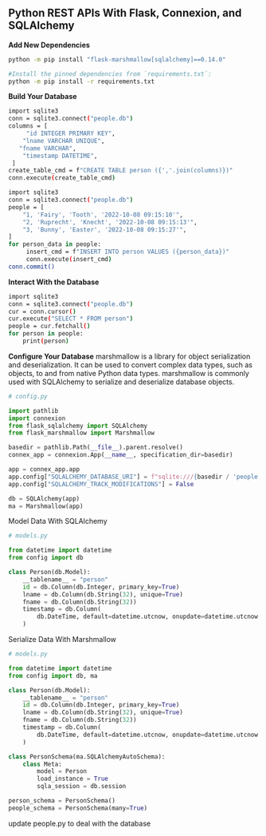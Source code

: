 ## Python REST APIs With Flask, Connexion, and SQLAlchemy

**Add New Dependencies**
    
```bash
python -m pip install "flask-marshmallow[sqlalchemy]==0.14.0"
```

```bash
#Install the pinned dependencies from `requirements.txt`:
python -m pip install -r requirements.txt
```

**Build Your Database**

```bash
import sqlite3
conn = sqlite3.connect("people.db")
columns = [
     "id INTEGER PRIMARY KEY",
    "lname VARCHAR UNIQUE",
   "fname VARCHAR",
    "timestamp DATETIME",
 ]
create_table_cmd = f"CREATE TABLE person ({','.join(columns)})"
conn.execute(create_table_cmd)
```

```bash
import sqlite3
conn = sqlite3.connect("people.db")
people = [
    "1, 'Fairy', 'Tooth', '2022-10-08 09:15:10'",
    "2, 'Ruprecht', 'Knecht', '2022-10-08 09:15:13'",
    "3, 'Bunny', 'Easter', '2022-10-08 09:15:27'",
]
for person_data in people:
     insert_cmd = f"INSERT INTO person VALUES ({person_data})"
     conn.execute(insert_cmd)
conn.commit()
```

**Interact With the Database**

```bash
import sqlite3
conn = sqlite3.connect("people.db")
cur = conn.cursor()
cur.execute("SELECT * FROM person")
people = cur.fetchall()
for person in people:
    print(person)
```

**Configure Your Database**
marshmallow is a library for object serialization and deserialization. It can be used to convert complex data types, such as objects, to and from native Python data types. marshmallow is commonly used with SQLAlchemy to serialize and deserialize database objects.
```python
# config.py

import pathlib
import connexion
from flask_sqlalchemy import SQLAlchemy
from flask_marshmallow import Marshmallow

basedir = pathlib.Path(__file__).parent.resolve()
connex_app = connexion.App(__name__, specification_dir=basedir)

app = connex_app.app
app.config["SQLALCHEMY_DATABASE_URI"] = f"sqlite:///{basedir / 'people.db'}"
app.config["SQLALCHEMY_TRACK_MODIFICATIONS"] = False

db = SQLAlchemy(app)
ma = Marshmallow(app)
```

Model Data With SQLAlchemy

```python
# models.py

from datetime import datetime
from config import db

class Person(db.Model):
    __tablename__ = "person"
    id = db.Column(db.Integer, primary_key=True)
    lname = db.Column(db.String(32), unique=True)
    fname = db.Column(db.String(32))
    timestamp = db.Column(
        db.DateTime, default=datetime.utcnow, onupdate=datetime.utcnow
    )
```

Serialize Data With Marshmallow

```python
# models.py

from datetime import datetime
from config import db, ma

class Person(db.Model):
    __tablename__ = "person"
    id = db.Column(db.Integer, primary_key=True)
    lname = db.Column(db.String(32), unique=True)
    fname = db.Column(db.String(32))
    timestamp = db.Column(
        db.DateTime, default=datetime.utcnow, onupdate=datetime.utcnow
    )

class PersonSchema(ma.SQLAlchemyAutoSchema):
    class Meta:
        model = Person
        load_instance = True
        sqla_session = db.session

person_schema = PersonSchema()
people_schema = PersonSchema(many=True)
```
update people.py to deal with the database
